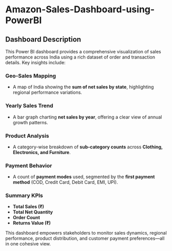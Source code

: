# Amazon-Sales-Dashboard-using-PowerBI

## Dashboard Description

This Power BI dashboard provides a comprehensive visualization of sales performance across India using a rich dataset of order and transaction details. Key insights include:

### Geo-Sales Mapping
- A map of India showing the **sum of net sales by state**, highlighting regional performance variations.

### Yearly Sales Trend
- A bar graph charting **net sales by year**, offering a clear view of annual growth patterns.

### Product Analysis
- A category-wise breakdown of **sub-category counts** across **Clothing, Electronics, and Furniture**.

### Payment Behavior
- A count of **payment modes** used, segmented by the **first payment method** (COD, Credit Card, Debit Card, EMI, UPI).

### Summary KPIs
- **Total Sales (₹)**
- **Total Net Quantity**
- **Order Count**
- **Returns Value (₹)**

This dashboard empowers stakeholders to monitor sales dynamics, regional performance, product distribution, and customer payment preferences—all in one cohesive view.
